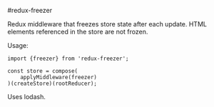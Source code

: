 #redux-freezer

Redux middleware that freezes store state after each update.  HTML elements referenced in the store are not frozen.

Usage:
```
import {freezer} from 'redux-freezer';

const store = compose(
    applyMiddleware(freezer)
)(createStore)(rootReducer);
```

Uses lodash.
